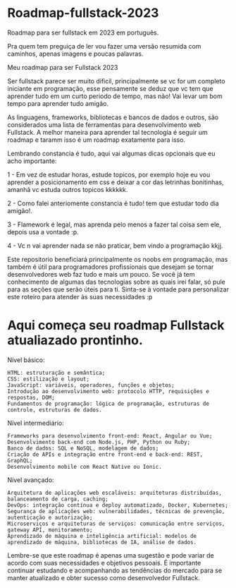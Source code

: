 # Roadmap-fullstack-2023
Roadmap para ser fullstack em 2023 em português.

Pra quem tem preguiça de ler vou fazer uma versão resumida com caminhos, apenas imagens e poucas palavras.

Meu roadmap para ser Fullstack 2023

Ser fullstack parece ser muito dificil, principalmente se vc for um completo iniciante em programação, esse pensamente se deduz que vc tem que aprender tudo em um curto periodo de tempo, mas não! Vai levar um bom tempo para aprender tudo amigão.

As linguagens, frameworks, bibliotecas e bancos de dados e outros, são considerados uma lista de ferramentas para desenvolvimento web Fullstack. A melhor maneira para aprender tal tecnologia é seguir um roadmap e taramm isso é um roadmap exatamente para isso.

Lembrando constancia é tudo, aqui vai algumas dicas opcionais que eu acho importante:

1 - Em vez de estudar horas, estude topicos, por exemplo hoje eu vou aprender a posicionamento em css e deixar a cor das letrinhas bonitinhas, amanhã vc estuda outros topicos kkkkkk.

2 - Como falei anteriomente constancia é tudo! tem que estudar todo dia amigão!.

3 - Flamework é legal, mas aprenda pelo menos a fazer tal coisa sem ele, depois usa a vontade :p.

4 - Vc n vai aprender nada se não praticar, bem vindo a programação kkjj.

Este repositorio beneficiará principalmente os noobs em programação, mas também é útil para programadores profissionais que desejam se tornar desenvolvedores web faz tudo e mais um pouco. Se você já tem conhecimento de algumas das tecnologias sobre as quais irei falar, só pule para as seções que serão úteis para ti. Sinta-se à vontade para personalizar este roteiro para atender às suas necessidades :p

# Aqui começa seu roadmap Fullstack atualiazado prontinho.

Nível básico:

    HTML: estruturação e semântica;
    CSS: estilização e layout;
    JavaScript: variáveis, operadores, funções e objetos;
    Introdução ao desenvolvimento web: protocolo HTTP, requisições e respostas, DOM;
    Fundamentos de programação: lógica de programação, estruturas de controle, estruturas de dados.

Nível intermediário:

    Frameworks para desenvolvimento front-end: React, Angular ou Vue;
    Desenvolvimento back-end com Node.js, PHP, Python ou Ruby;
    Banco de dados: SQL e NoSQL, modelagem de dados;
    Criação de APIs e integração entre front-end e back-end: REST, GraphQL;
    Desenvolvimento mobile com React Native ou Ionic.

Nível avançado:

    Arquitetura de aplicações web escaláveis: arquiteturas distribuídas, balanceamento de carga, caching;
    DevOps: integração contínua e deploy automatizado, Docker, Kubernetes;
    Segurança de aplicações web: vulnerabilidades, técnicas de prevenção, autenticação e autorização;
    Microserviços e arquiteturas de serviços: comunicação entre serviços, gateway API, monitoramento;
    Aprendizado de máquina e inteligência artificial: modelos de aprendizado de máquina, bibliotecas de IA, análise de dados.

Lembre-se que este roadmap é apenas uma sugestão e pode variar de acordo com suas necessidades e objetivos pessoais. É importante continuar estudando e acompanhando as tendências do mercado para se manter atualizado e obter sucesso como desenvolvedor Fullstack.






